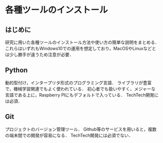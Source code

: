 # 各種ツールのインストール

## はじめに

研究に用いた各種ツールのインストール方法や使い方の簡単な説明をまとめる．
これらはいずれもWindows10での運用を想定しており，MacOSやLinuxなどとは少し勝手が違うため注意が必要．

## Python

動的型付け，インタープリタ形式のプログラミング言語．
ライブラリが豊富で，機械学習関連でもよく使われている．
初心者でも扱いやすく，メジャーな言語である上に，Raspberry PIにもデフォルトで入っている．
TechTech開発には必須．

## Git

プロジェクトのバージョン管理ツール．
Github等のサービスを用いると，複数の端末間での開発が容易になる．
TechTech開発には必須でない．
